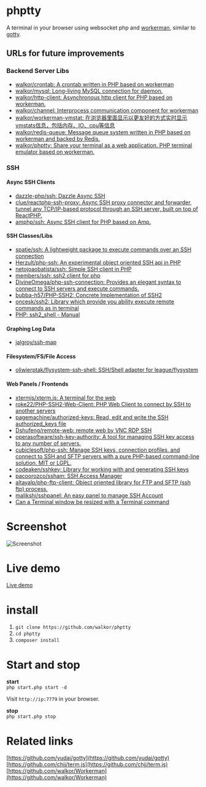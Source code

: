 # phptty
A terminal in your browser using websocket php and  [workerman](https://github.com/walkor/Workerman), similar to [gotty](https://github.com/yudai/gotty).

## URLs for future improvements

### Backend Server Libs
* [walkor/crontab: A crontab written in PHP based on workerman](https://github.com/walkor/crontab)
* [walkor/mysql: Long-living MySQL connection for daemon.](https://github.com/walkor/mysql)
* [walkor/http-client: Asynchronous http client for PHP based on workerman.](https://github.com/walkor/http-client)
* [walkor/channel: Interprocess communication component for workerman](https://github.com/walkor/channel)
* [walkor/workerman-vmstat: 在浏览器里面显示以更友好的方式实时显示vmstats信息，包括内存、IO、cpu等信息](https://github.com/walkor/workerman-vmstat)
* [walkor/redis-queue: Message queue system written in PHP based on workerman and backed by Redis.](https://github.com/walkor/redis-queue)
* [walkor/phptty: Share your terminal as a web application. PHP terminal emulator based on workerman.](https://github.com/walkor/phptty)

### SSH

#### Async SSH Clients

* [dazzle-php/ssh: Dazzle Async SSH](https://github.com/dazzle-php/ssh)
* [clue/reactphp-ssh-proxy: Async SSH proxy connector and forwarder, tunnel any TCP/IP-based protocol through an SSH server, built on top of ReactPHP.](https://github.com/clue/reactphp-ssh-proxy)
* [amphp/ssh: Async SSH client for PHP based on Amp.](https://github.com/amphp/ssh)

#### SSH Classes/Libs

* [spatie/ssh: A lightweight package to execute commands over an SSH connection](https://github.com/spatie/ssh)
* [Herzult/php-ssh: An experimental object oriented SSH api in PHP](https://github.com/Herzult/php-ssh)
* [netojoaobatista/ssh: Simple SSH client in PHP](https://github.com/netojoaobatista/ssh)
* [members/ssh: ssh2 client for php](https://github.com/members/ssh)
* [DivineOmega/php-ssh-connection: Provides an elegant syntax to connect to SSH servers and execute commands.](https://github.com/DivineOmega/php-ssh-connection)
* [bubba-h57/PHP-SSH2: Concrete Implementation of SSH2](https://github.com/bubba-h57/PHP-SSH2)
* [oncesk/ssh2: Library which provide you ability execute remote commands as in terminal](https://github.com/oncesk/ssh2)
* [PHP: ssh2_shell - Manual](https://www.php.net/manual/en/function.ssh2-shell.php)

#### Graphing Log Data

* [jalgroy/ssh-map](https://github.com/jalgroy/ssh-map)

#### Filesystem/FS/File Access
 
* [oliwierptak/flysystem-ssh-shell: SSH/Shell adapter for league/flysystem](https://github.com/oliwierptak/flysystem-ssh-shell)

#### Web Panels / Frontends

* [xtermjs/xterm.js: A terminal for the web](https://github.com/xtermjs/xterm.js)
* [roke22/PHP-SSH2-Web-Client: PHP Web Client to connect by SSH to another servers](https://github.com/roke22/PHP-SSH2-Web-Client)
* [pagemachine/authorized-keys: Read, edit and write the SSH authorized_keys file](https://github.com/pagemachine/authorized-keys)
* [Dshufeng/remote-web: remote web by VNC RDP SSH](https://github.com/Dshufeng/remote-web)
* [operasoftware/ssh-key-authority: A tool for managing SSH key access to any number of servers.](https://github.com/operasoftware/ssh-key-authority)
* [cubiclesoft/php-ssh: Manage SSH keys, connection profiles, and connect to SSH and SFTP servers with a pure PHP-based command-line solution. MIT or LGPL.](https://github.com/cubiclesoft/php-ssh)
* [codeaken/sshkey: Library for working with and generating SSH keys](https://github.com/codeaken/sshkey)
* [pacoorozco/ssham: SSH Access Manager](https://github.com/pacoorozco/ssham)
* [altayalp/php-ftp-client: Object oriented library for FTP and SFTP (ssh ftp) process.](https://github.com/altayalp/php-ftp-client)
* [malikshi/sshpanel: An easy panel to manage SSH Account](https://github.com/malikshi/sshpanel)
* [Can a Terminal window be resized with a Terminal command](https://apple.stackexchange.com/questions/33736/can-a-terminal-window-be-resized-with-a-terminal-command)



# Screenshot
![Screenshot](https://github.com/walkor/phptty/blob/master/Web/imgs/example.gif?raw=true)

# Live demo
[Live demo](http://47.88.13.70:7779/)

# install
1. ```git clone https://github.com/walkor/phptty```
2. ```cd phptty```
3. ```composer install```

# Start and stop
**start**  
```php start.php start -d```   

Visit ```http://ip:7779``` in your browser.

**stop**  
```php start.php stop```

# Related links
[https://github.com/yudai/gotty](https://github.com/yudai/gotty)  
[https://github.com/chjj/term.js](https://github.com/chjj/term.js)    
[https://github.com/walkor/Workerman](https://github.com/walkor/Workerman)    

